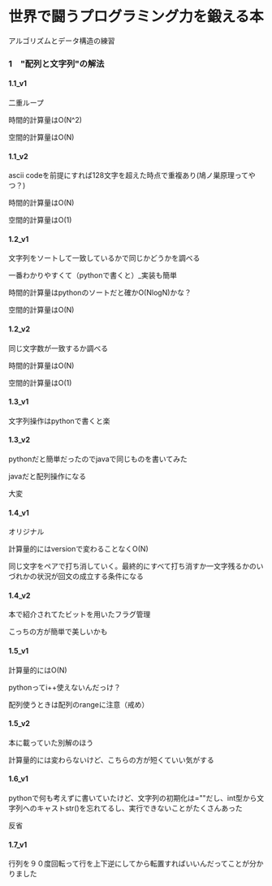 # 世界で闘うプログラミング力を鍛える本
アルゴリズムとデータ構造の練習

### 1　"配列と文字列"の解法
#### 1.1_v1
二重ループ

時間的計算量はO(N^2)

空間的計算量はO(N)

#### 1.1_v2
ascii codeを前提にすれば128文字を超えた時点で重複あり(鳩ノ巣原理ってやつ？)

時間的計算量はO(N)

空間的計算量はO(1)

#### 1.2_v1
文字列をソートして一致しているかで同じかどうかを調べる

一番わかりやすくて（pythonで書くと）_実装も簡単

時間的計算量はpythonのソートだと確かO(NlogN)かな？

空間的計算量はO(N)

#### 1.2_v2
同じ文字数が一致するか調べる

時間的計算量はO(N)

空間的計算量はO(1)

#### 1.3_v1
文字列操作はpythonで書くと楽

#### 1.3_v2
pythonだと簡単だったのでjavaで同じものを書いてみた

javaだと配列操作になる

大変

#### 1.4_v1
オリジナル

計算量的にはversionで変わることなくO(N)

同じ文字をペアで打ち消していく。最終的にすべて打ち消すか一文字残るかのいづれかの状況が回文の成立する条件になる

#### 1.4_v2
本で紹介されてたビットを用いたフラグ管理

こっちの方が簡単で美しいかも

#### 1.5_v1
計算量的にはO(N)

pythonってi++使えないんだっけ？

配列使うときは配列のrangeに注意（戒め）

#### 1.5_v2
本に載っていた別解のほう

計算量的には変わらないけど、こちらの方が短くていい気がする

#### 1.6_v1
pythonで何も考えずに書いていたけど、文字列の初期化は=""だし、int型から文字列へのキャストstr()を忘れてるし、実行できないことがたくさんあった

反省

#### 1.7_v1
行列を９０度回転って行を上下逆にしてから転置すればいいんだってことが分かりました

